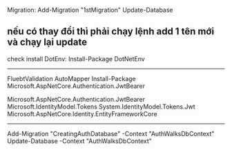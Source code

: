 ﻿
Migration: 
Add-Migration "1stMigration"
Update-Database

nếu có thay đổi thì phải chạy lệnh add 1 tên mới và chạy lại update 
---------------------------------------

check install DotEnv: 
Install-Package DotNetEnv

---------------------------------------
FluebtValidation
AutoMapper
Install-Package Microsoft.AspNetCore.Authentication.JwtBearer

Microsoft.AspNetCore.Authentication.JwtBearer
Microsoft.IdentityModel.Tokens
System.IdentityModel.Tokens.Jwt
Microsoft.AspNetCore.Identity.EntityFrameworkCore


-------------------------------------------

Add-Migration "CreatingAuthDatabase" -Context "AuthWalksDbContext" 
Update-Database -Context "AuthWalksDbContext"